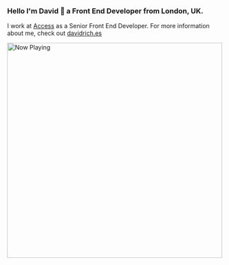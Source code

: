 ### Hello I'm David 👋 a Front End Developer from London, UK.
I work at [Access](https://www.weareaccess.co.uk/) as a Senior Front End Developer. For more information about me, check out [davidrich.es](https://davidrich.es)

<a href="https://now-playing-ochre.vercel.app/now-playing?open">
    <img src="https://now-playing-ochre.vercel.app/now-playing" width="500" alt="Now Playing">
</a>
